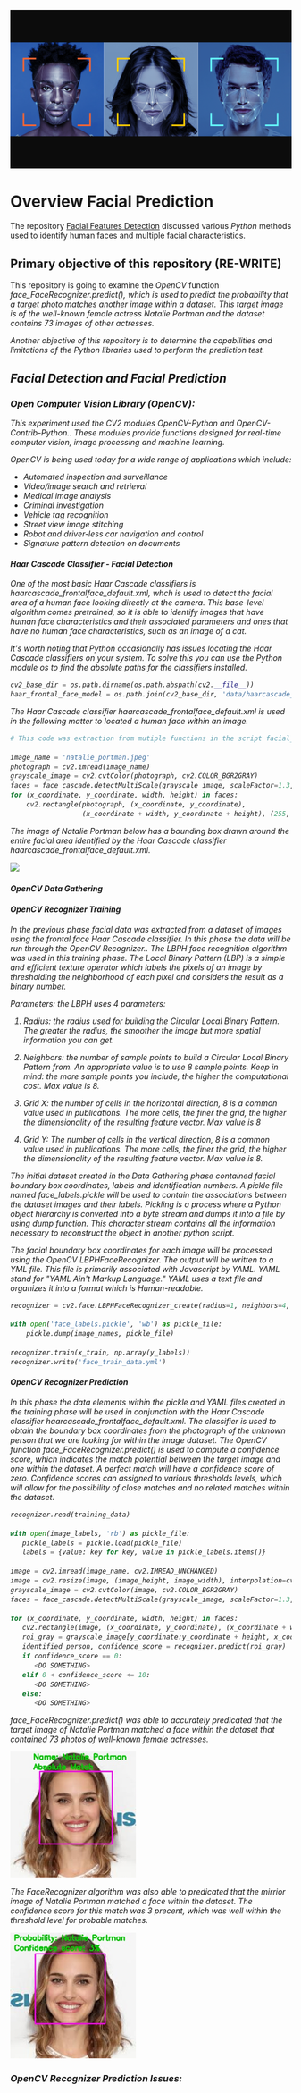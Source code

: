 <p align="center">
  <img src="https://github.com/johnbumgarner/facial_prediction/blob/main/graphic/facial_recognition.png">
</p>

# Overview Facial Prediction

<p align="justify">

The repository [Facial Features Detection](https://github.com/johnbumgarner/facial_features_detection) discussed various <i>Python</i> methods used to identify human faces and multiple facial characteristics.  

</p>

## Primary objective of this repository (RE-WRITE)

<p align="justify">
  
This repository is going to examine the <i>OpenCV</i> function <i>face_FaceRecognizer.predict(), which is used to predict the probability that a target photo matches another image within a dataset. This target image is of the well-known female actress <i>Natalie Portman</i> and the dataset contains 73 images of other actresses.
  
Another objective of this repository is to determine the capabilities and limitations of the Python libraries used to perform the prediction test.
</p>

## Facial Detection and Facial Prediction

### Open Computer Vision Library (OpenCV):

<p align="justify">
  
This experiment used the CV2 modules <i>OpenCV-Python</i> and <i>OpenCV-Contrib-Python.</i>. These modules provide functions designed for real-time computer vision, image processing and machine learning. 

OpenCV is being used today for a wide range of applications which include:

- Automated inspection and surveillance
- Video/image search and retrieval
- Medical image analysis
- Criminal investigation
- Vehicle tag recognition
- Street view image stitching
- Robot and driver-less car navigation and control
- Signature pattern detection on documents
</p>

#### Haar Cascade Classifier - Facial Detection

<p align="justify">

One of the most basic Haar Cascade classifiers is <i>haarcascade_frontalface_default.xml</i>, whch is used to detect the facial area of a human face looking directly at the camera. This base-level algorithm comes pretrained, so it is able to identify images that have human face characteristics and their associated parameters and ones that have no human face characteristics, such as an image of a cat. 

It's worth noting that <i>Python</i> occasionally has issues locating the Haar Cascade classifiers on your system.  To solve this you can use the <i>Python</i> module <i>os</i> to find the absolute paths for the classifiers installed.  

```python
cv2_base_dir = os.path.dirname(os.path.abspath(cv2.__file__))
haar_frontal_face_model = os.path.join(cv2_base_dir, 'data/haarcascade_frontalface_default.xml')
```
The Haar Cascade classifier <i>haarcascade_frontalface_default.xml</i> is used in the following matter to located a human face within an image.  

```python
# This code was extraction from mutiple functions in the script facial_features_haar_cascade_classifiers.py

image_name = 'natalie_portman.jpeg'
photograph = cv2.imread(image_name)
grayscale_image = cv2.cvtColor(photograph, cv2.COLOR_BGR2GRAY)
faces = face_cascade.detectMultiScale(grayscale_image, scaleFactor=1.3, minNeighbors=5)
for (x_coordinate, y_coordinate, width, height) in faces:
    cv2.rectangle(photograph, (x_coordinate, y_coordinate),
                  (x_coordinate + width, y_coordinate + height), (255, 0, 255), 2)
```

The image of <i>Natalie Portman</i> below has a <i>bounding box</i> drawn around the entire facial area identified by the Haar Cascade classifier  <i>haarcascade_frontalface_default.xml.</i>

<p align="left">
  <img src="https://github.com/johnbumgarner/facial_detection_prediction-/blob/master/graphic/facial_front_detection.jpg">
</p>
</p>

#### OpenCV Data Gathering




#### OpenCV Recognizer Training
<p align="justify">

In the previous phase facial data was extracted from a dataset of images using the frontal face Haar Cascade classifier.  In this phase the data will be run through the <i>OpenCV Recognizer.</i>. The LBPH face recognition algorithm was used in this training phase.  The Local Binary Pattern (LBP) is a simple and efficient texture operator which labels the pixels of an image by thresholding the neighborhood of each pixel and considers the result as a binary number.

<i>Parameters: the LBPH uses 4 parameters:</i>

1. Radius: the radius used for building the Circular Local Binary Pattern. The greater the radius, the smoother the image but more spatial information you can get.

2. Neighbors: the number of sample points to build a Circular Local Binary Pattern from. An appropriate value is to use 8 sample points. Keep in mind: the more sample points you include, the higher the computational cost. Max value is 8.

3. Grid X: the number of cells in the horizontal direction, 8 is a common value used in publications. The more cells, the finer the grid, the higher the dimensionality of the resulting feature vector. Max value is 8

4. Grid Y: The number of cells in the vertical direction, 8 is a common value used in publications. The more cells, the finer the grid, the higher the dimensionality of the resulting feature vector. Max value is 8.

The initial dataset created in the Data Gathering phase contained facial boundary box coordinates, labels and identification numbers. A <i>pickle</i> file named   <i>face_labels.pickle</i> will be used to contain the associations between the dataset images and their labels. Pickling is a process where a Python object hierarchy is converted into a byte stream and dumps it into a file by using dump function. This character stream contains all the information necessary to reconstruct the object in another python script.   

The facial boundary box coordinates for each image will be processed using the <i>OpenCV LBPHFaceRecognizer</i>. The output will be written to a YML file.  This file is primarily associated with Javascript by YAML.  YAML stand for "YAML Ain't Markup Language." YAML uses a text file and organizes it into a format which is Human-readable. 

```python
recognizer = cv2.face.LBPHFaceRecognizer_create(radius=1, neighbors=4, grid_x=4, grid_y=4)

with open('face_labels.pickle', 'wb') as pickle_file:
    pickle.dump(image_names, pickle_file)
 
recognizer.train(x_train, np.array(y_labels))
recognizer.write('face_train_data.yml')
```
</p>

#### OpenCV Recognizer Prediction
<p align="justify">
  
In this phase the data elements within the pickle and YAML files created in the training phase will be used in conjunction with the Haar Cascade classifier <i>haarcascade_frontalface_default.xml</i>.  The classifier is used to obtain the boundary box coordinates from the photograph of the unknown person that we are looking for within the image dataset. The <i>OpenCV</i> function <i>face_FaceRecognizer.predict()</i> is used to compute a <i>confidence score,</i> which indicates the match potential between the target image and one within the dataset. A perfect match will have a <i>confidence score</i> of zero. <i>Confidence scores</i> can assigned to various thresholds levels, which will allow for the possibility of close matches and no related matches within the dataset.   

```python
recognizer.read(training_data)

with open(image_labels, 'rb') as pickle_file:
   pickle_labels = pickle.load(pickle_file)
   labels = {value: key for key, value in pickle_labels.items()}
   
image = cv2.imread(image_name, cv2.IMREAD_UNCHANGED)
image = cv2.resize(image, (image_height, image_width), interpolation=cv2.INTER_AREA)
grayscale_image = cv2.cvtColor(image, cv2.COLOR_BGR2GRAY)
faces = face_cascade.detectMultiScale(grayscale_image, scaleFactor=1.3, minNeighbors=8, flags=cv2.CASCADE_SCALE_IMAGE)

for (x_coordinate, y_coordinate, width, height) in faces:
   cv2.rectangle(image, (x_coordinate, y_coordinate), (x_coordinate + width, y_coordinate + height), (255, 0, 255), 2)
   roi_gray = grayscale_image[y_coordinate:y_coordinate + height, x_coordinate:x_coordinate + width]
   identified_person, confidence_score = recognizer.predict(roi_gray)
   if confidence_score == 0:
      <DO SOMETHING>
   elif 0 < confidence_score <= 10:
      <DO SOMETHING>
   else:
      <DO SOMETHING>
```

<i>face_FaceRecognizer.predict()</i> was able to accurately predicated that the target image of Natalie Portman matched a face within the dataset that contained 73 photos of well-known female actresses.

<p align="left">
  <img src="https://github.com/johnbumgarner/facial_prediction/blob/main/graphic/absolute_match.jpg" width="225" height="225">
</p>

The <i>FaceRecognizer</i> algorithm was also able to predicated that the mirrior image of Natalie Portman matched a face within the dataset. The <i>confidence score</i> for this match was 3 precent, which was well within the threshold level for probable matches.

<p align="left">
  <img src="https://github.com/johnbumgarner/facial_prediction/blob/main/graphic/natalie_portman_mirror_confidence_score.jpg" width="225" height="225">
</p>
</p>

### OpenCV Recognizer Prediction Issues:


